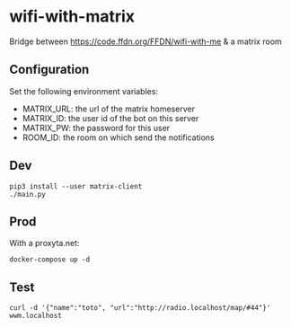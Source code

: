 # wifi-with-matrix

Bridge between https://code.ffdn.org/FFDN/wifi-with-me & a matrix room

## Configuration

Set the following environment variables:

- MATRIX_URL: the url of the matrix homeserver
- MATRIX_ID: the user id of the bot on this server
- MATRIX_PW: the password for this user
- ROOM_ID: the room on which send the notifications

## Dev

```
pip3 install --user matrix-client
./main.py
```

## Prod

With a proxyta.net:

```
docker-compose up -d
```

## Test

```
curl -d '{"name":"toto", "url":"http://radio.localhost/map/#44"}' wwm.localhost
```
